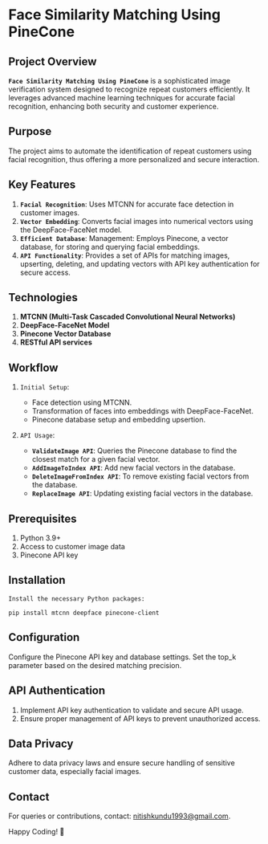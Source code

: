 # Face Similarity Matching Using PineCone #

## Project Overview ##
**`Face Similarity Matching Using PineCone`** is a sophisticated image verification system designed to recognize repeat customers efficiently. It leverages advanced machine learning techniques for accurate facial recognition, enhancing both security and customer experience.

## Purpose ##
The project aims to automate the identification of repeat customers using facial recognition, thus offering a more personalized and secure interaction.

## Key Features ##
1. **`Facial Recognition`**: Uses MTCNN for accurate face detection in customer images.
2. **`Vector Embedding`**: Converts facial images into numerical vectors using the DeepFace-FaceNet model.
3. **`Efficient Database`**: Management: Employs Pinecone, a vector database, for storing and querying facial embeddings.
4. **`API Functionality`**: Provides a set of APIs for matching images, upserting, deleting, and updating vectors with API key authentication for secure access.


## Technologies ##
1. **MTCNN (Multi-Task Cascaded Convolutional Neural Networks)**
2. **DeepFace-FaceNet Model**
3. **Pinecone Vector Database**
4. **RESTful API services**


## Workflow ##
1. `Initial Setup`:
   * Face detection using MTCNN.
   * Transformation of faces into embeddings with DeepFace-FaceNet.
   * Pinecone database setup and embedding upsertion.

2. `API Usage`:
   * **`ValidateImage API`**: Queries the Pinecone database to find the closest match for a given facial vector.
   * **`AddImageToIndex API`**: Add new facial vectors in the database.
   * **`DeleteImageFromIndex API`**: To remove existing facial vectors from the database.
   * **`ReplaceImage API`**: Updating existing facial vectors in the database.


## Prerequisites ##
1. Python 3.9+
2. Access to customer image data
3. Pinecone API key


## Installation ##
`Install the necessary Python packages:`
```
pip install mtcnn deepface pinecone-client
```

## Configuration ##
Configure the Pinecone API key and database settings.
Set the top_k parameter based on the desired matching precision.

## API Authentication ##
1. Implement API key authentication to validate and secure API usage.
2. Ensure proper management of API keys to prevent unauthorized access.

## Data Privacy ##
Adhere to data privacy laws and ensure secure handling of sensitive customer data, especially facial images.


## Contact ##
For queries or contributions, contact: nitishkundu1993@gmail.com.

Happy Coding! 🚀
